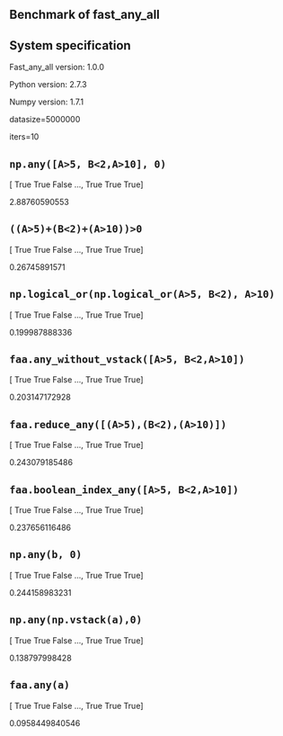 Benchmark of fast_any_all
---


System specification
---


Fast_any_all version: 1.0.0

Python version: 2.7.3

Numpy version: 1.7.1

datasize=5000000

iters=10


`np.any([A>5, B<2,A>10], 0)`
---

[ True  True False ...,  True  True  True]

2.88760590553



`((A>5)+(B<2)+(A>10))>0`
---

[ True  True False ...,  True  True  True]

0.26745891571



`np.logical_or(np.logical_or(A>5, B<2), A>10)`
---

[ True  True False ...,  True  True  True]

0.199987888336



`faa.any_without_vstack([A>5, B<2,A>10])`
---

[ True  True False ...,  True  True  True]

0.203147172928



`faa.reduce_any([(A>5),(B<2),(A>10)])`
---

[ True  True False ...,  True  True  True]

0.243079185486



`faa.boolean_index_any([A>5, B<2,A>10])`
---

[ True  True False ...,  True  True  True]

0.237656116486



`np.any(b, 0)`
---

[ True  True False ...,  True  True  True]

0.244158983231



`np.any(np.vstack(a),0)`
---

[ True  True False ...,  True  True  True]

0.138797998428



`faa.any(a)`
---

[ True  True False ...,  True  True  True]

0.0958449840546


